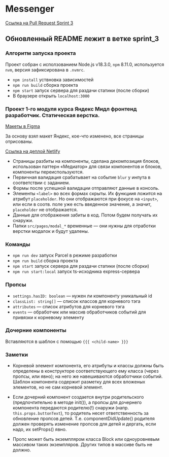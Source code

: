# Messenger

[Ссылка на Pull Request Sprint 3](https://github.com/el-mariachi/middle.messenger.praktikum.yandex/pull/3#issue-1464793428)

## Обновленный README лежит в ветке sprint_3

### Алгоритм запуска проекта

Проект собран с исползованием Node.js v18.3.0, `npm` 8.11.0, используется `nvm`, версия зафиксирована в `.nvmrc`.

- `npm install` уствновка зависимостей
- `npm run build` сборка проекта
- `npm start` запуск сервера для раздачи статики (после сборки)
- В браузере открыть `localhost:3000`

### Проект 1-го модуля курса Яндекс Мидл фронтенд разработчик. Статическая верстка.

[Макеты в Figma](https://www.figma.com/file/H1M5wxaCathUPea8BhefaD/Messenger-proto?node-id=0%3A1)

За основу взял макет Яндекс, кое-что изменено, все страницы отрисованы.

[Ссылка на деплой Netlify](https://luminous-douhua-0dab3c.netlify.app/)

- Страницы разбиты на компоненты, сделана декомпозиция блоков, использован паттерн «Медиатор» для связи компонентов и блоков, компоненты переиспользуются.
- Первичная валидация срабатывает на событие `blur` у инпута в соответствии с заданием.
- Формы после успешной валидации отправляют данные в консоль.
- Элементы `<label>` во всех формах скрыты. Их функциия ложится на атрибут `placeholder`. Но они отображаются при фокусе на `<input>`, или если в соотв. поле уже есть введенное значение, а значит, `placeholder` не отображается.
- Данные для отображения забиты в код. Потом будем получать их снаружи.
- Папки `src/pages/modal_*` временные — они нужны для отработки верстки модалок и будут удалены.

### Команды

- `npm run dev` запуск Parcel в режиме разработки
- `npm run build` сборка проекта
- `npm start` запуск сервера для раздачи статики (после сборки)
- `npm run start:local` запуск ts-исходника express-сервера

### Пропсы

- `settings.hasID: boolean` — нужен ли компоненту уникальный id
- `classList: string[]` — список классов для корневого тэга
- `attributes` — список атрибутов для корневого тэга
- `events` — обработчик или массив обработчиков событий для привязки к корневому элементу

### Дочерние компоненты

Вставляются в шаблон с помощью `{{{ <child-name> }}}`

### Заметки

- Корневой элемент компонента, его атрибуты и классы должны быть определены в конструкторе соответствующего ему класса (через пропсы, или явно); на него же навешиваются обработчики событий. Шаблон компонента содержит разметку для всех вложеных элементов, но не сам корневой элемент.

- Если дочерний компонент создается внутри родительского (предпочтительно в методе init()), а пропсы для дочернего компонента передаются родителю(!) снаружи (напр. `this.props.buttonText`), то родитель несет ответственность за обновление пропсов детей. Т.е. componentDidUpdate() родителя должен проверять изменение пропсов для детей и дергать, если надо, их setProps() явно.

- Пропс может быть экземпляром класса Block или одноуровневым массивом таких экземпляров. Других типов в массиве быть не должно.
